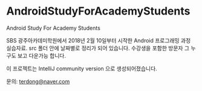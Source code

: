 # AndroidStudyForAcademyStudents
Android Study For Academy Students

SBS 광주아카데미학원에서 2018년 2월 10일부터 시작한 Android 프로그래밍 과정 실습자료.
src 폴더 안에 날짜별로 정리가 되어 있습니다.
수강생을 포함한 방문자 그 누구도 보고 다운가능 합니다.

이 프로젝트는 IntelliJ community version 으로 생성되어졌습니다.

문의: terdong@naver.com
